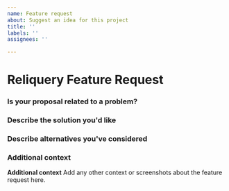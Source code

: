 ```yaml
---
name: Feature request
about: Suggest an idea for this project
title: ''
labels: ''
assignees: ''

---
```


# Reliquery Feature Request

### Is your proposal related to a problem?



### Describe the solution you'd like



### Describe alternatives you've considered



### Additional context


**Additional context**
Add any other context or screenshots about the feature request here.
